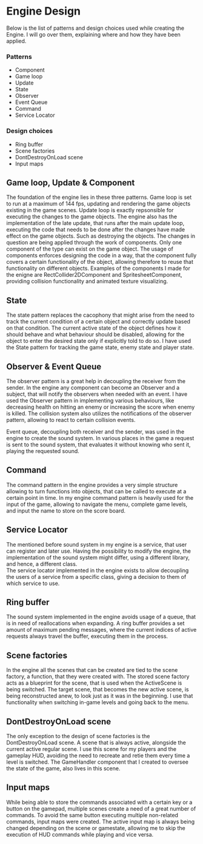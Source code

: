 # Engine Design

Below is the list of patterns and design choices used while creating the Engine.
I will go over them, explaining where and how they have been applied.

### Patterns
- Component
- Game loop
- Update
- State
- Observer
- Event Queue
- Command
- Service Locator

### Design choices
- Ring buffer
- Scene factories
- DontDestroyOnLoad scene
- Input maps

## Game loop, Update & Component

The foundation of the engine lies in these three patterns. Game loop is set to run at a maximum of 144 fps, updating and rendering the game objects existing in the game scenes.
Update loop is exactly repsonsible for executing the changes to the game objects. The engine also has the implementation of the late update, that runs after the main update loop, 
executing the code that needs to be done after the changes have made effect on the game objects. Such as destroying the objects.
The changes in question are being applied through the work of components. Only one component of the type can exist on the game object.
The usage of components enforces designing the code in a way, that the component fully covers a certain functionality of the object, allowing therefore to reuse that functionality on different objects.
Examples of the components I made for the enigne are RectCollider2DComponent and SpritesheetComponent, providing collision functionality and animated texture visualizing.

## State 

The state pattern replaces the cacophony that might arise from the need to track the current condition of a certain object and correctly update based on that condition.
The current active state of the object defines how it should behave and what behaviour should be disabled, allowing for the object to enter the desired state only if explicitly told to do so.
I have used the State pattern for tracking the game state, enemy state and player state.

## Observer & Event Queue

The observer pattern is a great help in decoupling the receiver from the sender. In the engine any component can become an Observer and a subject, that will notify the observers when needed with an event.
I have used the Observer pattern in implementing various behaviours, like decreasing health on hitting an enemy or increasing the score when enemy is killed. The collision system also utilizes the notifications of the observer pattern, allowing to react to certain collision events.

Event queue, decoupling both receiver and the sender, was used in the engine to create the sound system. In various places in the game a request is sent to the sound system, that evaluates it without knowing who sent it, playing the requested sound.

## Command

The command pattern in the engine provides a very simple structure allowing to turn functions into objects, that can be called to execute at a certain point in time.
In my engine command pattern is heavily used for the input of the game, allowing to navigate the menu, complete game levels, and input the name to store on the score board.

## Service Locator

The mentioned before sound system in my engine is a service, that user can register and later use. Having the possibility to modify the engine, the implementation of the sound system might differ, using a different library, and hence, a different class.  
The service locator implemented in the engine exists to allow decoupling the users of a service from a specific class, giving a decision to them of which service to use.


## Ring buffer

The sound system implemented in the engine avoids usage of a queue, that is in need of reallocations when expanding. A ring buffer provides a set amount of maximum pending messages, where the current indices of active requests always travel the buffer, executing them in the process.

## Scene factories

In the engine all the scenes that can be created are tied to the scene factory, a function, that they were created with. The stored scene factory acts as a blueprint for the scene, that is used when the ActiveScene is being switched. The target scene, that becomes the new active scene, is being reconstructed anew, to look just as it was in the beginning. I use that functionality when switching in-game levels and going back to the menu.

## DontDestroyOnLoad scene

The only exception to the design of scene factories is the DontDestroyOnLoad scene. A scene that is always active, alongside the current active regular scene. I use this scene for my players and the gameplay HUD, avoiding the need to recreate and retie them every time a level is switched. 
The GameHandler component that I created to oversee the state of the game, also lives in this scene.

## Input maps

While being able to store the commands associated with a certain key or a button on the gamepad, multiple scenes create a need of a great number of commands. To avoid the same button executing multiple non-related commands, input maps were created.
The active input map is always being changed depending on the scene or gamestate, allowing me to skip the execution of HUD commands while playing and vice versa.
